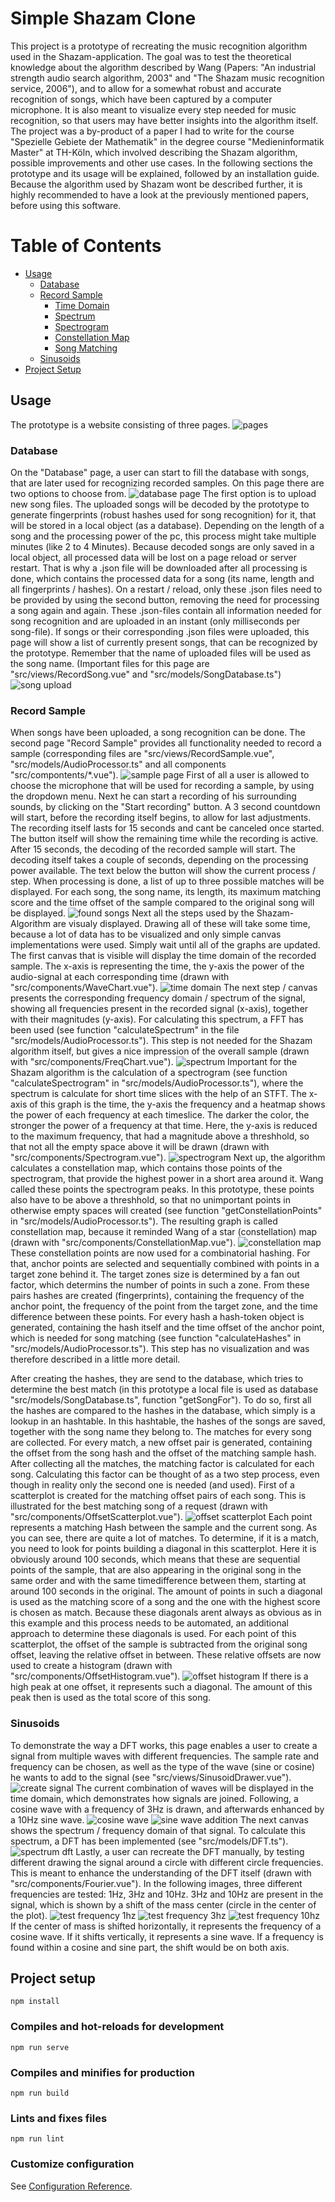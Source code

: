 # Simple Shazam Clone
This project is a prototype of recreating the music recognition algorithm used in the Shazam-application. The goal was to test the theoretical knowledge about the algorithm described by Wang (Papers: "An industrial strength audio search algorithm, 2003" and "The Shazam music recognition service, 2006"), and to allow for a somewhat robust and accurate recognition of songs, which have been captured by a computer microphone. It is also meant to visualize every step needed for music recognition, so that users may have better insights into the algorithm itself. The project was a by-product of a paper I had to write for the course "Spezielle Gebiete der Mathematik" in the degree course "Medieninformatik Master" at TH-Köln, which involved describing the Shazam algorithm, possible improvements and other use cases. In the following sections the prototype and its usage will be explained, followed by an installation guide. Because the algorithm used by Shazam wont be described further, it is highly recommended to have a look at the previously mentioned papers, before using this software.

# Table of Contents
* [Usage](#usage)
	* [Database](#database)
	* [Record Sample](#record_sample)
		* [Time Domain](#time_domain)
		* [Spectrum](#spectrum)
		* [Spectrogram](#spectrogram)
		* [Constellation Map](#constellation)
		* [Song Matching](#record_sample)
	* [Sinusoids](#sinusoids)
* [Project Setup](#project_setup)


## Usage <a name="usage"></a>
The prototype is a website consisting of three pages.
![pages](./images/pages.png?raw=true "Page Tabs")

### Database <a name="database"></a>
On the "Database" page, a user can start to fill the database with songs, that are later used for recognizing recorded samples. On this page there are two options to choose from.
![database page](./images/database.png?raw=true "Database Page")
The first option is to upload new song files. The uploaded songs will be decoded by the prototype to generate fingerprints (robust hashes used for song recognition) for it, that will be stored in a local object (as a database). Depending on the length of a song and the processing power of the pc, this process might take multiple minutes (like 2 to 4 Minutes). Because decoded songs are only saved in a local object, all processed data will be lost on a page reload or server restart. That is why a .json file will be downloaded after all processing is done, which contains the processed data for a song (its name, length and all fingerprints / hashes). On a restart / reload, only these .json files need to be provided by using the second button, removing the need for processing a song again and again. These .json-files contain all information needed for song recognition and are uploaded in an instant (only milliseconds per song-file). If songs or their corresponding .json files were uploaded, this page will show a list of currently present songs, that can be recognized by the prototype. Remember that the name of uploaded files will be used as the song name. (Important files for this page are "src/views/RecordSong.vue" and "src/models/SongDatabase.ts")
![song upload](./images/songs.png?raw=true "Song List")

### Record Sample <a name="record_sample"></a>
When songs have been uploaded, a song recognition can be done. The second page "Record Sample" provides all functionality needed to record a sample (corresponding files are "src/views/RecordSample.vue", "src/models/AudioProcessor.ts" and all components "src/compontents/*.vue").
![sample page](./images/sample.png?raw=true "Sample Page")
First of all a user is allowed to choose the microphone that will be used for recording a sample, by using the dropdown menu. Next he can start a recording of his surrounding sounds, by clicking on the "Start recording" button. A 3 second countdown will start, before the recording itself begins, to allow for last adjustments. The recording itself lasts for 15 seconds and cant be canceled once started. The button itself will show the remaining time while the recording is active. After 15 seconds, the decoding of the recorded sample will start. The decoding itself takes a couple of seconds, depending on the processing power available. The text below the button will show the current process / step. When processing is done, a list of up to three possible matches will be displayed. For each song, the song name, its length, its maximum matching score and the time offset of the sample compared to the original song will be displayed.
![found songs](./images/foundSongs.png?raw=true "Found Songs")
<a name="time_domain"></a>
Next all the steps used by the Shazam-Algorithm are visualy displayed. Drawing all of these will take some time, because a lot of data has to be visualized and only simple canvas implementations were used. Simply wait until all of the graphs are updated.
The first canvas that is visible will display the time domain of the recorded sample. The x-axis is representing the time, the y-axis the power of the audio-signal at each corresponding time (drawn with "src/components/WaveChart.vue").
![time domain](./images/timeDomain.png?raw=true "Time Domain")
<a name="spectrum"></a>
The next step / canvas presents the corresponding frequency domain / spectrum of the signal, showing all frequencies present in the recorded signal (x-axis), together with their magnitudes (y-axis). For calculating this spectrum, a FFT has been used (see function "calculateSpectrum" in the file "src/models/AudioProcessor.ts"). This step is not needed for the Shazam algorithm itself, but gives a nice impression of the overall sample (drawn with "src/components/FreqChart.vue").
![spectrum](./images/spectrum.png?raw=true "Spectrum")
<a name="spectrogram"></a>
Important for the Shazam algorithm is the calculation of a spectrogram (see function "calculateSpectrogram" in "src/models/AudioProcessor.ts"), where the spectrum is calculate for short time slices with the help of an STFT. The x-axis of this graph is the time, the y-axis the frequency and a heatmap shows the power of each frequency at each timeslice. The darker the color, the stronger the power of a frequency at that time. Here, the y-axis is reduced to the maximum frequency, that had a magnitude above a threshhold, so that not all the empty space above it will be drawn (drawn with "src/components/Spectrogram.vue").
![spectrogram](./images/spectrogram.png?raw=true "Spectrogram")
<a name="constellation"></a>
Next up, the algorithm calculates a constellation map, which contains those points of the spectrogram, that provide the highest power in a short area around it. Wang called these points the spectrogram peaks. In this prototype, these points also have to be above a threshhold, so that no unimportant points in otherwise empty spaces will created (see function "getConstellationPoints" in "src/models/AudioProcessor.ts"). The resulting graph is called constellation map, because it reminded Wang of a star (constellation) map (drawn with "src/components/ConstellationMap.vue").
![constellation map](./images/constellationMap.png?raw=true "Constellation Map")
<a name="song_matching"></a>
These constellation points are now used for a combinatorial hashing. For that, anchor points are selected and sequentially combined with points in a target zone behind it. The target zones size is determined by a fan out factor, which determins the number of points in such a zone. From these pairs hashes are created (fingerprints), containing the frequency of the anchor point, the frequency of the point from the target zone, and the time difference between these points. For every hash a hash-token object is generated, containing the hash itself and the time offset of the anchor point, which is needed for song matching (see function "calculateHashes" in "src/models/AudioProcessor.ts"). This step has no visualization and was therefore described in a little more detail.

After creating the hashes, they are send to the database, which tries to determine the best match (in this prototype a local file is used as database "src/models/SongDatabase.ts", function "getSongFor"). To do so, first all the hashes are compared to the hashes in the database, which simply is a lookup in an hashtable. In this hashtable, the hashes of the songs are saved, together with the song name they belong to. The matches for every song are collected. For every match, a new offset pair is generated, containing the offset from the song hash and the offset of the matching sample hash. After collecting all the matches, the matching factor is calculated for each song. Calculating this factor can be thought of as a two step process, even though in reality only the second one is needed (and used). First of a scatterplot is created for the matching offset pairs of each song. This is illustrated for the best matching song of a request (drawn with "src/components/OffsetScatterplot.vue").
![offset scatterplot](./images/offsetScatterplot.png?raw=true "Offset Scatterplot")
Each point represents a matching Hash between the sample and the current song. As you can see, there are quite a lot of matches. To determine, if it is a match, you need to look for points building a diagonal in this scatterplot. Here it is obviously around 100 seconds, which means that these are sequential points of the sample, that are also appearing in the original song in the same order and with the same timedifference between them, starting at around 100 seconds in the original. The amount of points in such a diagonal is used as the matching score of a song and the one with the highest score is chosen as match. Because these diagonals arent always as obvious as in this example and this process needs to be automated, an additional approach to determine these diagonals is used. For each point of this scatterplot, the offset of the sample is subtracted from the original song offset, leaving the relative offset in between. These relative offsets are now used to create a histogram (drawn with "src/components/OffsetHistogram.vue").
![offset histogram](./images/offsetHistogram.png?raw=true "Offset Histogram")
If there is a high peak at one offset, it represents such a diagonal. The amount of this peak then is used as the total score of this song.

### Sinusoids <a name="sinusoids"></a>
To demonstrate the way a DFT works, this page enables a user to create a signal from multiple waves with different frequencies. The sample rate and frequency can be chosen, as well as the type of the wave (sine or cosine) he wants to add to the signal (see "src/views/SinusoidDrawer.vue").
![create signal](./images/createWave.png?raw=true "Create Signal")
The current combination of waves will be displayed in the time domain, which demonstrates how signals are joined. Following, a cosine wave with a frequency of 3Hz is drawn, and afterwards enhanced by a 10Hz sine wave.
![cosine wave](./images/cos3hz.png?raw=true "Cosine Wave")
![sine wave addition](./images/addSine10hz.png?raw=true "Sine wave addition")
The next canvas shows the spectrum / frequency domain of that signal. To calculate this spectrum, a DFT has been implemented (see "src/models/DFT.ts").
![spectrum dft](./images/spectrumDFT.png?raw=true "Spectrum DFT")
Lastly, a user can recreate the DFT manually, by testing different drawing the signal around a circle with different circle frequencies. This is meant to enhance the understanding of the DFT itself (drawn with "src/components/Fourier.vue"). In the following images, three different frequencies are tested: 1Hz, 3Hz and 10Hz. 3Hz and 10Hz are present in the signal, which is shown by a shift of the mass center (circle in the center of the plot).
![test frequency 1hz](./images/test1hz.png?raw=true "Test Frequency 1Hz")
![test frequency 3hz](./images/test3hz.png?raw=true "Test Frequency 3Hz")
![test frequency 10hz](./images/test10hz.png?raw=true "Test Frequency 10Hz")
If the center of mass is shifted horizontally, it represents the frequency of a cosine wave. If it shifts vertically, it represents a sine wave. If a frequency is found within a cosine and sine part, the shift would be on both axis.






## Project setup <a name="project_setup"></a>
```
npm install
```

### Compiles and hot-reloads for development
```
npm run serve
```

### Compiles and minifies for production
```
npm run build
```

### Lints and fixes files
```
npm run lint
```

### Customize configuration
See [Configuration Reference](https://cli.vuejs.org/config/).

